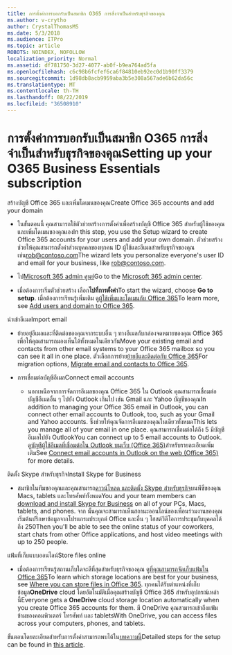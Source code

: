 ```yaml
---
title: การตั้งค่าการบอกรับเป็นสมาชิก O365 การสิ่งจำเป็นสำหรับธุรกิจของคุณ
ms.author: v-crytho
author: CrystalThomasMS
ms.date: 5/3/2018
ms.audience: ITPro
ms.topic: article
ROBOTS: NOINDEX, NOFOLLOW
localization_priority: Normal
ms.assetid: df781750-3d27-4077-ab0f-b9ea764ad5fa
ms.openlocfilehash: c6c98b6fcfef6ca6f84810eb92ec0d1b90ff3379
ms.sourcegitcommit: 1d98db8acb9959aba3b5e308a567ade6b62da56c
ms.translationtype: MT
ms.contentlocale: th-TH
ms.lasthandoff: 08/22/2019
ms.locfileid: "36508910"
---
```

# <a name="setting-up-your-o365-business-essentials-subscription"></a><span data-ttu-id="9d7be-102">การตั้งค่าการบอกรับเป็นสมาชิก O365 การสิ่งจำเป็นสำหรับธุรกิจของคุณ</span><span class="sxs-lookup"><span data-stu-id="9d7be-102">Setting up your O365 Business Essentials subscription</span></span>

<span data-ttu-id="9d7be-103">สร้างบัญชี Office 365 และเพิ่มโดเมนของคุณ</span><span class="sxs-lookup"><span data-stu-id="9d7be-103">Create Office 365 accounts and add your domain</span></span>
  
- <span data-ttu-id="9d7be-104">ในขั้นตอนนี้ คุณสามารถใช้ตัวช่วยสร้างการตั้งค่าเพื่อสร้างบัญชี Office 365 สำหรับผู้ใช้ของคุณ และเพิ่มโดเมนของคุณเอง</span><span class="sxs-lookup"><span data-stu-id="9d7be-104">In this step, you use the Setup wizard to create Office 365 accounts for your users and add your own domain.</span></span> <span data-ttu-id="9d7be-105">ตัวช่วยสร้างช่วยให้คุณสามารถตั้งค่าส่วนบุคคลของทุกคน ID ผู้ใช้และอีเมลสำหรับธุรกิจของคุณ เช่น[rob@contoso.com](mailto:rob@contoso.com)</span><span class="sxs-lookup"><span data-stu-id="9d7be-105">The wizard lets you personalize everyone's user ID and email for your business, like [rob@contoso.com](mailto:rob@contoso.com).</span></span>
    
- <span data-ttu-id="9d7be-106">ไป[Microsoft 365 admin ศูนย์](https://login.partner.microsoftonline.cn/)</span><span class="sxs-lookup"><span data-stu-id="9d7be-106">Go to the [Microsoft 365 admin center](https://login.partner.microsoftonline.cn/).</span></span>
    
- <span data-ttu-id="9d7be-107">เมื่อต้องการเริ่มตัวช่วยสร้าง เลือก**ไปที่การตั้งค่า**</span><span class="sxs-lookup"><span data-stu-id="9d7be-107">To start the wizard, choose **Go to setup**.</span></span> <span data-ttu-id="9d7be-108">เมื่อต้องการเรียนรู้เพิ่มเติม ดู[ผู้ใช้เพิ่มและโดเมนกับ Office 365](https://support.office.com/Article/Add-users-and-domain-to-Office-365-6383f56d-3d09-4dcb-9b41-b5f5a5efd611)</span><span class="sxs-lookup"><span data-stu-id="9d7be-108">To learn more, see [Add users and domain to Office 365](https://support.office.com/Article/Add-users-and-domain-to-Office-365-6383f56d-3d09-4dcb-9b41-b5f5a5efd611).</span></span>
    
<span data-ttu-id="9d7be-109">นำเข้าอีเมล</span><span class="sxs-lookup"><span data-stu-id="9d7be-109">Import email</span></span>
  
- <span data-ttu-id="9d7be-110">ย้ายอยู่อีเมลและที่ติดต่อของคุณจากระบบอื่น ๆ ทางอีเมลกับกล่องจดหมายของคุณ Office 365 เพื่อให้คุณสามารถมองเห็นได้ทั้งหมดในเดียวกัน</span><span class="sxs-lookup"><span data-stu-id="9d7be-110">Move your existing email and contacts from other email systems to your Office 365 mailbox so you can see it all in one place.</span></span> <span data-ttu-id="9d7be-111">ตัวเลือกการย้าย[ย้ายอีและติดต่อกับ Office 365](https://support.office.com/Article/Migrate-email-and-contacts-to-Office-365-a3e3bddb-582e-4133-8670-e61b9f58627e)</span><span class="sxs-lookup"><span data-stu-id="9d7be-111">For migration options, [Migrate email and contacts to Office 365](https://support.office.com/Article/Migrate-email-and-contacts-to-Office-365-a3e3bddb-582e-4133-8670-e61b9f58627e).</span></span>
    
- <span data-ttu-id="9d7be-112">การเชื่อมต่อบัญชีอีเมล</span><span class="sxs-lookup"><span data-stu-id="9d7be-112">Connect email accounts</span></span>
    
  - <span data-ttu-id="9d7be-113">นอกเหนือจากการจัดการอีเมลของคุณ Office 365 ใน Outlook คุณสามารถเชื่อมต่อบัญชีอีเมลอื่น ๆ ไปยัง Outlook เกินไป เช่น Gmail และ Yahoo บัญชีของคุณ</span><span class="sxs-lookup"><span data-stu-id="9d7be-113">In addition to managing your Office 365 email in Outlook, you can connect other email accounts to Outlook, too, such as your Gmail and Yahoo accounts.</span></span> <span data-ttu-id="9d7be-114">ซึ่งช่วยให้คุณจัดการอีเมลของคุณในเดียวทั้งหมด</span><span class="sxs-lookup"><span data-stu-id="9d7be-114">This lets you manage all of your email in one place.</span></span> <span data-ttu-id="9d7be-115">คุณสามารถเชื่อมต่อได้ถึง 5 มีบัญชีอีเมลไปยัง Outlook</span><span class="sxs-lookup"><span data-stu-id="9d7be-115">You can connect up to 5 email accounts to Outlook.</span></span> <span data-ttu-id="9d7be-116">ดู[บัญชีผู้ใช้อีเมลที่เชื่อมต่อใน Outlook บนเว็บ (Office 365)](https://support.office.com/Article/Connect-email-accounts-in-Outlook-on-the-web-Office-365-d7012ff0-924f-4f78-8aca-c3912d886c4d)สำหรับรายละเอียดเพิ่มเติม</span><span class="sxs-lookup"><span data-stu-id="9d7be-116">See [Connect email accounts in Outlook on the web (Office 365)](https://support.office.com/Article/Connect-email-accounts-in-Outlook-on-the-web-Office-365-d7012ff0-924f-4f78-8aca-c3912d886c4d) for more details.</span></span> 
    
<span data-ttu-id="9d7be-117">ติดตั้ง Skype สำหรับธุรกิจ</span><span class="sxs-lookup"><span data-stu-id="9d7be-117">Install Skype for Business</span></span>
  
- <span data-ttu-id="9d7be-118">สมาชิกในทีมของคุณและคุณสามารถ[ดาวน์โหลด และติดตั้ง Skype สำหรับธุรกิจ](https://support.office.com/Article/download-and-install-Skype-for-Business-8a0d4da8-9d58-44f9-9759-5c8f340cb3fb)บนพีซีของคุณ Macs, tablets และโทรศัพท์ทั้งหมด</span><span class="sxs-lookup"><span data-stu-id="9d7be-118">You and your team members can [download and install Skype for Business](https://support.office.com/Article/download-and-install-Skype-for-Business-8a0d4da8-9d58-44f9-9759-5c8f340cb3fb) on all of your PCs, Macs, tablets, and phones.</span></span> <span data-ttu-id="9d7be-119">จาก นั้นคุณจะสามารถเห็นสถานะออนไลน์ของเพื่อนร่วมงานของคุณ เริ่มต้นปรึกษาข้อมูลจากโปรแกรมประยุกต์ Office และอื่น ๆ โฮสต์วิดีโอการประชุมกับบุคคลได้ถึง 250</span><span class="sxs-lookup"><span data-stu-id="9d7be-119">Then you'll be able to see the online status of your coworkers, start chats from other Office applications, and host video meetings with up to 250 people.</span></span> 
    
<span data-ttu-id="9d7be-120">แฟ้มที่เก็บแบบออนไลน์</span><span class="sxs-lookup"><span data-stu-id="9d7be-120">Store files online</span></span>
  
- <span data-ttu-id="9d7be-121">เมื่อต้องการเรียนรู้สถานเก็บใดจะดีที่สุดสำหรับธุรกิจของคุณ ดู[ที่คุณสามารถจัดเก็บแฟ้มใน Office 365](https://support.office.com/article/c7c20284-bc94-47f4-9728-d28e9daf0790.aspx)</span><span class="sxs-lookup"><span data-stu-id="9d7be-121">To learn which storage locations are best for your business, see [Where you can store files in Office 365](https://support.office.com/article/c7c20284-bc94-47f4-9728-d28e9daf0790.aspx).</span></span> <span data-ttu-id="9d7be-122">ทุกคนได้รับตำแหน่งที่เก็บข้อมูล**OneDrive** cloud โดยอัตโนมัติเมื่อคุณสร้างบัญชี Office 365 สำหรับอุปกรณ์เหล่านี้</span><span class="sxs-lookup"><span data-stu-id="9d7be-122">Everyone gets a **OneDrive** cloud storage location automatically when you create Office 365 accounts for them.</span></span> <span data-ttu-id="9d7be-123">มี OneDrive คุณสามารถเข้าถึงแฟ้มข้ามของคอมพิวเตอร์ โทรศัพท์ และ tablets</span><span class="sxs-lookup"><span data-stu-id="9d7be-123">With OneDrive, you can access files across your computers, phones, and tablets.</span></span> 
    
<span data-ttu-id="9d7be-124">ขั้นตอนโดยละเอียดสำหรับการตั้งค่าสามารถพบได้ใน[บทความนี้](https://support.office.com/Article/set-up-Office-365-for-business-6a3a29a0-e616-4713-99d1-15eda62d04fa#ID0EAAAABAAA=Business_Essentials)</span><span class="sxs-lookup"><span data-stu-id="9d7be-124">Detailed steps for the setup can be found in [this article](https://support.office.com/Article/set-up-Office-365-for-business-6a3a29a0-e616-4713-99d1-15eda62d04fa#ID0EAAAABAAA=Business_Essentials).</span></span>
  

